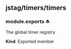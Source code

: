 <a name="module_jstag/timers/timers"></a>

## jstag/timers/timers
<a name="exp_module_jstag/timers/timers--module.exports"></a>

### module.exports ⏏
The global timer registry

**Kind**: Exported member  
